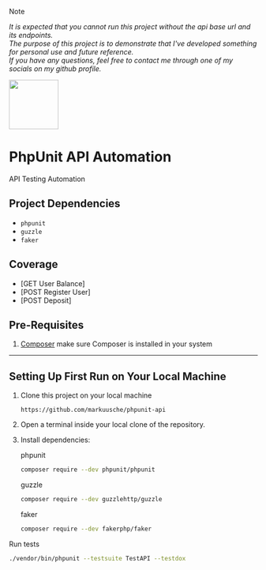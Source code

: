 > [!NOTE] 
> _It is expected that you cannot run this project without the api base url and its endpoints._ </br>
> _The purpose of this project is to demonstrate that I've developed something for personal use and future reference._ </br>
> _If you have any questions, feel free to contact me through one of my socials on my github profile._

<img src="https://images.emojiterra.com/google/android-12l/512px/1f680.png" width="100" />

PhpUnit API Automation
======
API Testing Automation

Project Dependencies
---------------------

- `phpunit`
- `guzzle`
- `faker`

Coverage
---------

   * [GET User Balance]
   * [POST Register User]
   * [POST Deposit]

Pre-Requisites
--------------

1. [Composer](https://getcomposer.org/download/) make sure Composer is installed in your system

------------------------------------------------
Setting Up First Run on Your Local Machine
------------------------------------------

1. Clone this project on your local machine

   ```
   https://github.com/markuusche/phpunit-api
   ```

2. Open a terminal inside your local clone of the repository.
3. Install dependencies: <br>

   phpunit
   ```bash
   composer require --dev phpunit/phpunit
   ```
   
   guzzle
   ```bash
   composer require --dev guzzlehttp/guzzle
   ```
   
   faker
   ```bash
   composer require --dev fakerphp/faker
   ```

Run tests
  ```bash
  ./vendor/bin/phpunit --testsuite TestAPI --testdox
  ```

</br>

